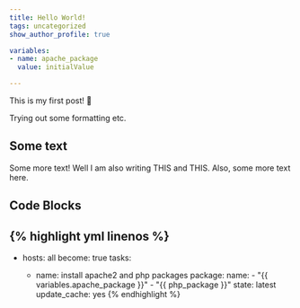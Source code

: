 ```yaml
---
title: Hello World!
tags: uncategorized
show_author_profile: true

variables:
- name: apache_package
  value: initialValue 

---
```

This is my first post! :vulcan_salute:

Trying out some formatting etc.

## Some text
Some more text! Well I am also writing THIS and THIS.
Also, some more text here.

## Code Blocks
{% highlight yml linenos %}
---
- hosts: all
  become: true
  tasks:

  - name: install apache2 and php packages
    package:
      name: 
        - "{{ variables.apache_package }}"
        - "{{ php_package }}"
      state: latest
      update_cache: yes
{% endhighlight %}
